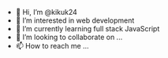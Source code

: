 - 👋 Hi, I’m @kikuk24
- 👀 I’m interested in web development 
- 🌱 I’m currently learning full stack JavaScript 
- 💞️ I’m looking to collaborate on ...
- 📫 How to reach me ...

<!---
kikuk24/kikuk24 is a ✨ special ✨ repository because its `README.md` (this file) appears on your GitHub profile.
You can click the Preview link to take a look at your changes.
--->
